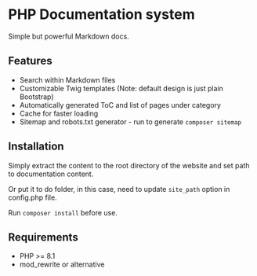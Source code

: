 # PHP Documentation system

Simple but powerful Markdown docs.

## Features

- Search within Markdown files
- Customizable Twig templates (Note: default design is just plain Bootstrap)
- Automatically generated ToC and list of pages under category
- Cache for faster loading
- Sitemap and robots.txt generator - run to generate `composer sitemap`

## Installation

Simply extract the content to the root directory of the website and set path to documentation content.

Or put it to do folder, in this case, need to update `site_path` option in config.php file.

Run `composer install` before use.

## Requirements

- PHP >= 8.1
- mod_rewrite or alternative
